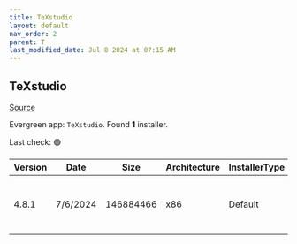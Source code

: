 ```yaml
---
title: TeXstudio
layout: default
nav_order: 2
parent: T
last_modified_date: Jul 8 2024 at 07:15 AM
---
```


## TeXstudio

[Source](https://www.texstudio.org/)

Evergreen app: `TeXstudio`. Found **1** installer.

Last check: 🟢

| Version | Date     | Size      | Architecture | InstallerType | Type | URI                                                                                                                                                                                              |
| ------- | -------- | --------- | ------------ | ------------- | ---- | ------------------------------------------------------------------------------------------------------------------------------------------------------------------------------------------------ |
| 4.8.1   | 7/6/2024 | 146884466 | x86          | Default       | exe  | [https://github.com/texstudio-org/texstudio/releases/download/4.8.1/texstudio-4.8.1-win-qt6.exe](https://github.com/texstudio-org/texstudio/releases/download/4.8.1/texstudio-4.8.1-win-qt6.exe) |
